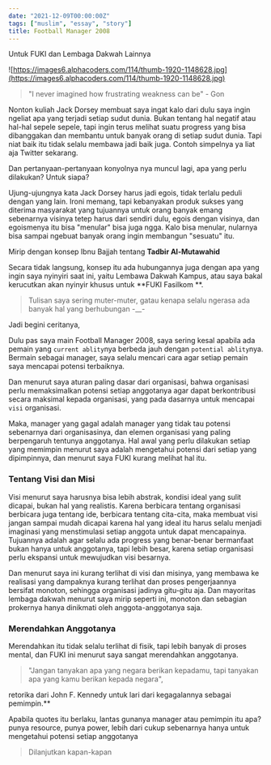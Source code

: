 ```yaml
---
date: "2021-12-09T00:00:00Z"
tags: ["muslim", "essay", "story"]
title: Football Manager 2008
---
```


Untuk FUKI dan Lembaga Dakwah Lainnya

![https://images6.alphacoders.com/114/thumb-1920-1148628.jpg](https://images6.alphacoders.com/114/thumb-1920-1148628.jpg)

> "I never imagined how frustrating weakness can be" - Gon

Nonton kuliah Jack Dorsey membuat saya ingat kalo dari dulu saya ingin ngeliat apa yang terjadi setiap sudut dunia. Bukan tentang hal negatif atau hal-hal sepele sepele, tapi ingin terus melihat suatu progress yang bisa dibanggakan dan membantu untuk banyak orang di setiap sudut dunia. Tapi niat baik itu tidak selalu membawa jadi baik juga. Contoh simpelnya ya liat aja Twitter sekarang.

Dan pertanyaan-pertanyaan konyolnya nya muncul lagi, apa yang perlu dilakukan? Untuk siapa?

Ujung-ujungnya kata Jack Dorsey harus jadi egois, tidak terlalu peduli dengan yang lain. Ironi memang, tapi kebanyakan produk sukses yang diterima masyarakat yang tujuannya untuk orang banyak emang sebenarnya visinya tetep harus dari sendiri dulu, egois dengan visinya, dan egoismenya itu bisa "menular" bisa juga ngga. Kalo bisa menular, nularnya bisa sampai ngebuat banyak orang ingin membangun "sesuatu" itu.

Mirip dengan konsep Ibnu Bajjah tentang **Tadbir Al-Mutawahid**

Secara tidak langsung, konsep itu ada hubungannya juga dengan apa yang ingin saya nyinyiri saat ini, yaitu Lembawa Dakwah Kampus, atau saya bakal kerucutkan akan nyinyir khusus untuk **FUKI Fasilkom **.

> Tulisan saya sering muter-muter, gatau kenapa selalu ngerasa ada banyak hal yang berhubungan -__-
> 

Jadi begini ceritanya,

Dulu pas saya main Football Manager 2008, saya sering kesal apabila ada pemain yang `current ablity`nya berbeda jauh dengan `potential ablity`nya. Bermain sebagai manager, saya selalu mencari cara agar setiap pemain saya mencapai potensi terbaiknya.

Dan menurut saya aturan paling dasar dari organisasi, bahwa organisasi perlu memaksimalkan potensi setiap anggotanya agar dapat berkontribusi secara maksimal kepada organisasi, yang pada dasarnya untuk mencapai `visi` organisasi.

Maka, manager yang gagal adalah manager yang tidak tau potensi sebenarnya dari organisasinya, dan elemen organisasi yang paling berpengaruh tentunya anggotanya. Hal awal yang perlu dilakukan setiap yang memimpin menurut saya adalah mengetahui potensi dari setiap yang dipimpinnya, dan menurut saya FUKI kurang melihat hal itu.

### **Tentang Visi dan Misi**

Visi menurut saya harusnya bisa lebih abstrak, kondisi ideal yang sulit dicapai, bukan hal yang realistis. Karena berbicara tentang organisasi berbicara juga tentang ide, berbicara tentang cita-cita, maka membuat visi jangan sampai mudah dicapai karena hal yang ideal itu harus selalu menjadi imaginasi yang menstimulasi setiap anggota untuk dapat mencapainya. Tujuannya adalah agar selalu ada progress yang benar-benar bermanfaat bukan hanya untuk anggotanya, tapi lebih besar, karena setiap organisasi perlu ekspansi untuk mewujudkan visi besarnya.

Dan menurut saya ini kurang terlihat di visi dan misinya, yang membawa ke realisasi yang dampaknya kurang terlihat dan proses pengerjaannya bersifat monoton, sehingga organisasi jadinya gitu-gitu aja. Dan mayoritas lembaga dakwah menurut saya mirip seperti ini, monoton dan sebagian prokernya hanya dinikmati oleh anggota-anggotanya saja.

### **Merendahkan Anggotanya**

Merendahkan itu tidak selalu terlihat di fisik, tapi lebih banyak di proses mental, dan FUKI ini menurut saya sangat merendahkan anggotanya.

> "Jangan tanyakan apa yang negara berikan kepadamu, tapi tanyakan apa yang kamu berikan kepada negara", 

retorika dari John F. Kennedy untuk lari dari kegagalannya sebagai pemimpin.**

Apabila quotes itu berlaku, lantas gunanya manager atau pemimpin itu apa? punya resource, punya power, lebih dari cukup sebenarnya hanya untuk mengetahui potensi setiap anggotanya

> Dilanjutkan kapan-kapan
